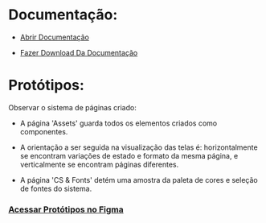 # Documentação:

- [Abrir Documentação](https://github.com/infocbra/2023-2-vespertino-pi1-g3-2023-2/blob/main/docs/Documentation.pdf)

- [Fazer Download Da Documentação](https://raw.githubusercontent.com/infocbra/2023-2-vespertino-pi1-g3-2023-2/main/docs/Documentation.pdf?token=GHSAT0AAAAAACQMOGTOCGRYCYE63RQXTIOUZRZQ46A)

# Protótipos: 

Observar o sistema de páginas criado: 

- A página 'Assets' guarda todos os elementos criados como componentes.

- A orientação a ser seguida na visualização das telas é: horizontalmente se encontram variações de estado e formato da mesma página, e verticalmente se encontram páginas diferentes.

- A página 'CS & Fonts' detém uma amostra da paleta de cores e seleção de fontes do sistema.

### [Acessar Protótipos no Figma](https://www.figma.com/file/KbNXx5lTg3nPsh3BdhbXnd/Telas?type=design&node-id=94%3A1723&mode=design&t=jdZ9EERA4lX4QtZm-1)
